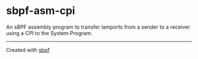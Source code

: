 # sbpf-asm-cpi

An sBPF assembly program to transfer lamports from a sender to a receiver using a CPI to the System Program.

---

Created with [sbpf](https://github.com/blueshift-gg/sbpf)